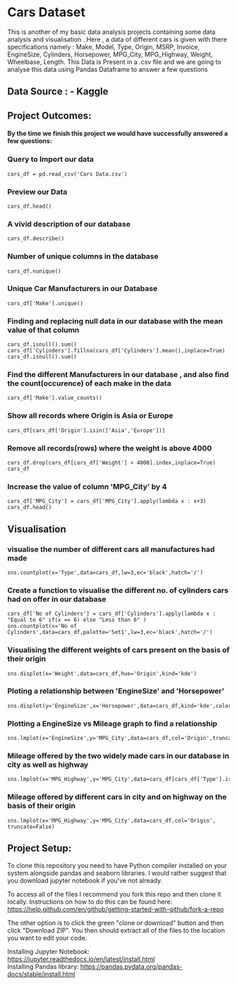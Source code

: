 # Cars Dataset

This is another of my basic data analysis projects containing some data analysis and visualisation .
Here , a data of different cars is given with there specifications namely : Make, Model, Type, Origin, MSRP, Invoice, EngineSize, Cylinders, Horsepower, MPG_City, MPG_Highway, Weight, Wheelbase, Length. This Data is Present in a .csv file and we are going to analyse this data using Pandas Dataframe to answer a few questions

## Data Source : - Kaggle

## Project Outcomes:
#### By the time we finish this project we would have successfully answered a few questions:

### Query to Import our data 
```
cars_df = pd.read_csv('Cars Data.csv')
```
### Preview our Data
```
cars_df.head()
```
### A vivid description of our database
```
cars_df.describe()
```
### Number of unique columns in the database
```
cars_df.nunique()
```
### Unique Car Manufacturers in our Database
```
cars_df['Make'].unique()
```
### Finding and replacing null data in our database with the mean value of that column
```
cars_df.isnull().sum()
cars_df['Cylinders'].fillna(cars_df['Cylinders'].mean(),inplace=True)
cars_df.isnull().sum()
```
### Find the different Manufacturers in our database , and also find the count(occurence) of each make in the data
```
cars_df['Make'].value_counts()
```
### Show all records where Origin is Asia or Europe
```
cars_df[cars_df['Origin'].isin(['Asia','Europe'])]
```
### Remove all records(rows) where the weight is above 4000
```
cars_df.drop(cars_df[cars_df['Weight'] > 4000].index,inplace=True)
cars_df
```
### Increase the value of column 'MPG_City' by 4
```
cars_df['MPG_City'] = cars_df['MPG_City'].apply(lambda x : x+3)
cars_df.head()
```
## Visualisation

### visualise the number of different cars all manufactures had made
```
sns.countplot(x='Type',data=cars_df,lw=3,ec='black',hatch='/')
```
### Create a function to visualise the different no. of cylinders cars had on offer in our database
```
cars_df['No of Cylinders'] = cars_df['Cylinders'].apply(lambda x : "Equal to 6" if(x == 6) else "Less than 6" )
sns.countplot(x='No of Cylinders',data=cars_df,palette='Set1',lw=3,ec='black',hatch='/')
```
### Visualising the different weights of cars present on the basis of their origin
```
sns.displot(x='Weight',data=cars_df,hue='Origin',kind='kde')
```
### Ploting a relationship between 'EngineSize' and 'Horsepower'
```
sns.displot(y='EngineSize',x='Horsepower',data=cars_df,kind='kde',color='red')
```
### Plotting a EngineSize vs Mileage graph to find a relationship
```
sns.lmplot(x='EngineSize',y='MPG_City',data=cars_df,col='Origin',truncate=False)
```
### Mileage offered by the two widely made cars in our database in city as well as highway
```
sns.lmplot(x='MPG_Highway',y='MPG_City',data=cars_df[cars_df['Type'].isin(['Sedan','Sports'])],truncate=False)
```
### Mileage offered by different cars in city and on highway on the basis of their origin
```
sns.lmplot(x='MPG_Highway',y='MPG_City',data=cars_df,col='Origin', truncate=False)
```

## Project Setup:
To clone this repository you need to have Python compiler installed on your system alongside pandas and seaborn libraries. I would rather suggest that you download jupyter notebook if you've not already.

To access all of the files I recommend you fork this repo and then clone it locally. Instructions on how to do this can be found here: https://help.github.com/en/github/getting-started-with-github/fork-a-repo

The other option is to click the green "clone or download" button and then click "Download ZIP". You then should extract all of the files to the location you want to edit your code.

Installing Jupyter Notebook: https://jupyter.readthedocs.io/en/latest/install.html<br>
Installing Pandas library: https://pandas.pydata.org/pandas-docs/stable/install.html









